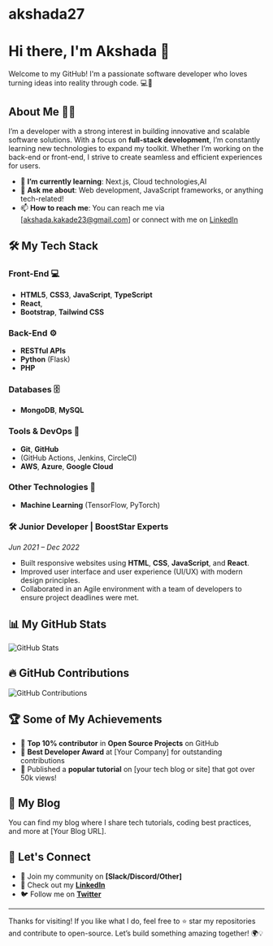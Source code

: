 # akshada27
# Hi there, I'm Akshada 👋

Welcome to my GitHub! I'm a passionate software developer who loves turning ideas into reality through code. 💻🚀

## About Me 🧑‍💻

I’m a developer with a strong interest in building innovative and scalable software solutions. With a focus on **full-stack development**, I’m constantly learning new technologies to expand my toolkit. Whether I’m working on the back-end or front-end, I strive to create seamless and efficient experiences for users.

- 🌱 **I’m currently learning**: Next.js, Cloud technologies,AI
- 💬 **Ask me about**: Web development, JavaScript frameworks, or anything tech-related!
- 📫 **How to reach me**: You can reach me via [akshada.kakade23@gmail.com] or connect with me on [LinkedIn](https://www.linkedin.com/in/your-profile)

## 🛠️ My Tech Stack

### Front-End 💻
- **HTML5**, **CSS3**, **JavaScript**, **TypeScript**
- **React**,
- **Bootstrap**, **Tailwind CSS**

### Back-End ⚙️
-  **RESTful APIs**
- **Python** (Flask)
- **PHP**

### Databases 🗄️
- **MongoDB**, **MySQL**

### Tools & DevOps 🔧
- **Git**, **GitHub**
-  (GitHub Actions, Jenkins, CircleCI)
- **AWS**, **Azure**, **Google Cloud**

### Other Technologies 🧠
- **Machine Learning** (TensorFlow, PyTorch)


### 🛠️ **Junior Developer | BoostStar Experts**  
*Jun 2021 – Dec 2022*  
- Built responsive websites using **HTML**, **CSS**, **JavaScript**, and **React**.
- Improved user interface and user experience (UI/UX) with modern design principles.
- Collaborated in an Agile environment with a team of developers to ensure project deadlines were met.

## 📊 My GitHub Stats

![GitHub Stats](https://github-readme-stats.vercel.app/api?username=[akshadakakade-27]&show_icons=true&hide_title=true&count_private=true&hide=prs&theme=radical)

## 🔥 GitHub Contributions

![GitHub Contributions](https://github-readme-streak-stats.herokuapp.com/?user=[your-username]&theme=radical)

## 🏆 Some of My Achievements

- 🥇 **Top 10% contributor** in **Open Source Projects** on GitHub
- 🏅 **Best Developer Award** at [Your Company] for outstanding contributions
- 🚀 Published a **popular tutorial** on [your tech blog or site] that got over 50k views!

## 📄 My Blog

You can find my blog where I share tech tutorials, coding best practices, and more at [Your Blog URL].

## 👾 Let's Connect

- 💬 Join my community on **[Slack/Discord/Other]**
- 🔗 Check out my **[LinkedIn](https://www.linkedin.com/in/your-profile)**
- 🐦 Follow me on **[Twitter](https://twitter.com/your-handle)**

---

Thanks for visiting! If you like what I do, feel free to ⭐ star my repositories and contribute to open-source. Let’s build something amazing together! 🌍💡


